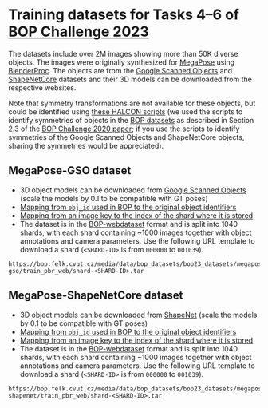 # Training datasets for Tasks 4–6 of [BOP Challenge 2023](https://bop.felk.cvut.cz/challenges/bop-challenge-2023/)

The datasets include over 2M images showing more than 50K diverse objects. The images were originally synthesized for [MegaPose](https://megapose6d.github.io/) using [BlenderProc](https://github.com/DLR-RM/BlenderProc/blob/main/README_BlenderProc4BOP.md). The objects are from the [Google Scanned Objects](https://research.google/resources/datasets/scanned-objects-google-research/) and [ShapeNetCore](https://shapenet.org/) datasets and their 3D models can be downloaded from the respective websites.

Note that symmetry transformations are not available for these objects, but could be identified using [these HALCON scripts](https://github.com/thodan/bop_toolkit/issues/50#issuecomment-903632625) (we used the scripts to identify symmetries of objects in the [BOP datasets](https://bop.felk.cvut.cz/datasets) as described in Section 2.3 of the [BOP Challenge 2020 paper](https://arxiv.org/pdf/2009.07378.pdf); if you use the scripts to identify symmetries of the Google Scanned Objects and ShapeNetCore objects, sharing the symmetries would be appreciated).


## MegaPose-GSO dataset

- 3D object models can be downloaded from [Google Scanned Objects](https://research.google/resources/datasets/scanned-objects-google-research/) (scale the models by 0.1 to be compatible with GT poses)
- [Mapping from `obj_id` used in BOP to the original object identifiers](https://bop.felk.cvut.cz/media/data/bop_datasets/bop23_datasets/megapose-gso/gso_models.json)
- [Mapping from an image key to the index of the shard where it is stored](https://bop.felk.cvut.cz/media/data/bop_datasets/bop23_datasets/megapose-gso/train_pbr_web/key_to_shard.json)
- The dataset is in the [BOP-webdataset](https://github.com/thodan/bop_toolkit/tree/master/bop_toolkit_lib/dataset/bop_webdataset.py) format and is split into 1040 shards, with each shard containing ~1000 images together with object annotations and camera parameters. Use the following URL template to download a shard (`<SHARD-ID>` is from `000000` to `001039`).
```
https://bop.felk.cvut.cz/media/data/bop_datasets/bop23_datasets/megapose-gso/train_pbr_web/shard-<SHARD-ID>.tar
```


## MegaPose-ShapeNetCore dataset

- 3D object models can be downloaded from [ShapeNet](https://shapenet.org/) (scale the models by 0.1 to be compatible with GT poses)
- [Mapping from `obj_id` used in BOP to the original object identifiers](https://bop.felk.cvut.cz/media/data/bop_datasets/bop23_datasets/megapose-shapenet/shapenet_models.json)
- [Mapping from an image key to the index of the shard where it is stored](https://bop.felk.cvut.cz/media/data/bop_datasets/bop23_datasets/megapose-shapenet/train_pbr_web/key_to_shard.json)
- The dataset is in the [BOP-webdataset](https://github.com/thodan/bop_toolkit/tree/master/bop_toolkit_lib/dataset/bop_webdataset.py) format and is split into 1040 shards, with each shard containing ~1000 images together with object annotations and camera parameters. Use the following URL template to download a shard (`<SHARD-ID>` is from `000000` to `001039`).
```
https://bop.felk.cvut.cz/media/data/bop_datasets/bop23_datasets/megapose-shapenet/train_pbr_web/shard-<SHARD-ID>.tar
```
